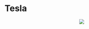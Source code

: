 # Tesla
<div align='center'>
  <img src="https://user-images.githubusercontent.com/75102304/149445708-a46028c0-2bae-401a-99e3-6bc7b24710ab.png"/>
</div>
